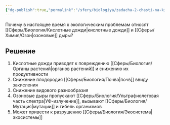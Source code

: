```yaml
---
{"dg-publish":true,"permalink":"/sfery/biologiya/zadacha-2-chasti-na-kislotnye-dozhdi-i-ozonovye-dyry/","tags":["Экология"]}
---
```


Почему в настоящее время к экологическим проблемам относят [[Сферы/Биология/Кислотные дожди\|кислотные дожди]] и [[Сферы/Химия/Озон\|озоновые]] дыры?
## Решение
1. Кислотные дожди приводят к повреждению [[Сферы/Биология/Органы растений\|органов растений]] и снижению их продуктивности 
2. Снижение плодородия [[Сферы/Биология/Почва\|почв]] ввиду закисления
3. Снижение видового разнообразия
4. Озоновые дыры пропускают [[Сферы/Биология/Ультрафиолетовая часть спектра\|УФ-излучение]], вызывают [[Сферы/Биология/Мутация\|мутации]] и гибель организмов 
5. Может привести к разрушению [[Сферы/Биология/Экосистема\|экосистемы]] 
